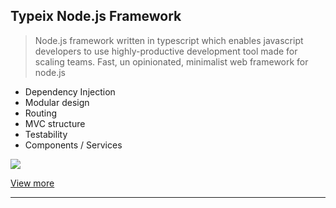 ## Typeix Node.js Framework

> Node.js framework written in typescript which enables javascript developers to use highly-productive development tool
made for scaling teams.
> Fast, un opinionated, minimalist web framework for node.js

* Dependency Injection
* Modular design
* Routing
* MVC structure
* Testability
* Components / Services

![](http://www.igorivanovic.info/media/typeix_modules.png)

[View more](http://www.igorivanovic.info/typeix/)

* * *
